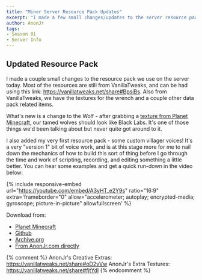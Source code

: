 ```yaml
---
title: "Minor Server Resource Pack Updates"
excerpt: "I made a few small changes/updates to the server resource pack."
author: AnonJr
tags:
- Season 01
- Server Info
---
```


## Updated Resource Pack
I made a couple small changes to the resource pack we use on the server today. Most of the resources are still from VanillaTweaks, and can be had using this link: <https://vanillatweaks.net/share#BpsjBs>. Also from VanillaTweaks, we have the textures for the wrench and a couple other data pack related items.

What's new is a change to the Wolf - after grabbing a [texture from Planet Minecraft](https://www.planetminecraft.com/mob-skin/black-lab-4559911/), our tamed wolves should look like Black Labs. It's one of those things we'd been talking about but never quite got around to it.

I also added my very first resource pack - some custom villager voices! It's a very "version 1" bit of voice work, and is at this stage more for me to nail down the mechanics of how to build this sort of thing before I go through the time and work of scripting, recording, and editing something a little better. You can hear some examples and get a quick run-down in the video below:

{% include responsive-embed url="https://youtube.com/embed/A3yHT_e2Y9s" ratio="16:9" extra='frameborder="0" allow="accelerometer; autoplay; encrypted-media; gyroscope; picture-in-picture" allowfullscreen' %}

Download from:
 * [Planet Minecraft](https://www.planetminecraft.com/texture-pack/custom-villager-sounds/)
 * [Github](https://github.com/AnonJr/Minecraft-Villager-Voices/releases)
 * [Archive.org](https://archive.org/details/Custom_Villager_Sounds-v1.0.0)
 * [From AnonJr.com directly](https://www.anonjr.com/downloads/Custom_Villager_Sounds_v1.0.0.zip)

{% comment %}
AnonJr's Creative Extras: https://vanillatweaks.net/share#oD2vVw
AnonJr's Extra Textures: https://vanillatweaks.net/share#fjtYdl
{% endcomment %}
